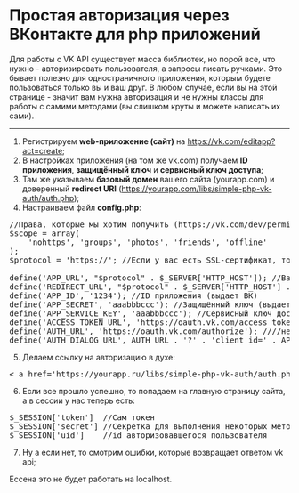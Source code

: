 # Простая авторизация через ВКонтакте для php приложений

<p>Для работы с VK API существует масса библиотек, но порой все, что нужно - авторизировать пользователя, а запросы писать ручками. Это бывает полезно для одностраничного приложения, которым будете пользоваться только вы и ваш друг. В любом случае, если вы на этой странице - значит вам нужна авторизация и не нужны классы для работы с самими методами (вы слишком круты и можете написать их сами).</p>

<hr>

1. Регистрируем **web-приложение (сайт)** на https://vk.com/editapp?act=create;
2. В настройках приложения (на том же vk.com) получаем **ID приложения**, **защищённый ключ** и **сервисный ключ доступа**;
3. Там же указываем **базовый домен** вашего сайта (yourapp.com) и доверенный **redirect URI** (https://yourapp.com/libs/simple-php-vk-auth/auth.php);
4. Настраиваем файл **config.php**:
<pre>
//Права, которые мы хотим получить (https://vk.com/dev/permissions)
$scope = array(
    'nohttps', 'groups', 'photos', 'friends', 'offline'
);
$protocol = 'https://'; //Если у вас есть SSL-сертификат, то оставляем, иначе меняем на http://

define('APP_URL', "$protocol" . $_SERVER['HTTP_HOST']); //Ваш сайт/web-приложение
define('REDIRECT_URL', "$protocol" . $_SERVER['HTTP_HOST'] . '/libs/simple-php-vk-auth/auth.php'); //Ссылка на скрипт авторизации через вк (файл auth.php, не путать с главной страницей вашего сайта, или той, на которой расположена кнопка 'Авторизоваться'. Ссылка на сам скрипт.)
define('APP_ID', '1234'); //ID приложения (выдает ВК)
define('APP_SECRET', 'aaabbbccc'); //Защищённый ключ (выдает ВК)
define('APP_SERVICE_KEY', 'aaabbbccc'); //Сервисный ключ доступа (выдает ВК)
define('ACCESS_TOKEN_URL', 'https://oauth.vk.com/access_token'); //не трогать
define('AUTH_URL', 'https://oauth.vk.com/authorize'); ////не трогать
define('AUTH_DIALOG_URL', AUTH_URL . '?' . 'client_id=' . APP_ID . '&redirect_uri=' . REDIRECT_URL . '&response_type=code&display=page&scope=' . implode(',', $scope)); //Вызов диалога авторизации через ВК
</pre>
5. Делаем ссылку на авторизацию в духе:
<pre>
< a href='https://yourapp.ru/libs/simple-php-vk-auth/auth.php'>Авторизация через ВК< a/>
</pre>
6. Если все прошло успешно, то попадаем на главную страницу сайта, а в сессии у нас теперь есть:
<pre>
$_SESSION['token']  //Сам токен
$_SESSION['secret'] //Секретка для выполнения некоторых методов (не заморачивайтесь, когда она будет нужна - поймете сами)
$_SESSION['uid']    //id авторизовавшегося пользователя
</pre>
7. Ну а если нет, то смотрим ошибки, которые возвращает ответом vk api;

Ессена это не будет работать на localhost.
